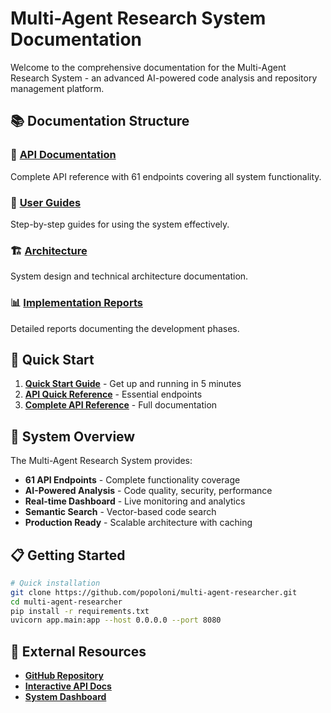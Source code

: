 # Multi-Agent Research System Documentation

Welcome to the comprehensive documentation for the Multi-Agent Research System - an advanced AI-powered code analysis and repository management platform.

## 📚 Documentation Structure

### 🚀 [API Documentation](./api/README.md)
Complete API reference with 61 endpoints covering all system functionality.

### 📖 [User Guides](./guides/README.md)
Step-by-step guides for using the system effectively.

### 🏗️ [Architecture](./architecture/README.md)
System design and technical architecture documentation.

### 📊 [Implementation Reports](./reports/README.md)
Detailed reports documenting the development phases.

## 🎯 Quick Start

1. **[Quick Start Guide](./guides/quick-start.md)** - Get up and running in 5 minutes
2. **[API Quick Reference](./api/quick-reference.md)** - Essential endpoints
3. **[Complete API Reference](./api/complete-api-reference.md)** - Full documentation

## 🚀 System Overview

The Multi-Agent Research System provides:
- **61 API Endpoints** - Complete functionality coverage
- **AI-Powered Analysis** - Code quality, security, performance
- **Real-time Dashboard** - Live monitoring and analytics
- **Semantic Search** - Vector-based code search
- **Production Ready** - Scalable architecture with caching

## 📋 Getting Started

```bash
# Quick installation
git clone https://github.com/popoloni/multi-agent-researcher.git
cd multi-agent-researcher
pip install -r requirements.txt
uvicorn app.main:app --host 0.0.0.0 --port 8080
```

## 🔗 External Resources

- **[GitHub Repository](https://github.com/popoloni/multi-agent-researcher)**
- **[Interactive API Docs](http://localhost:8080/docs)**
- **[System Dashboard](http://localhost:8080/kenobi/dashboard/overview)**